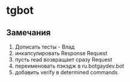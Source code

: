 # tgbot
## Замечания
1. Дописать тесты - Влад
2. инкапсулировать Response Request
3. пусть read  возвращает сразу Request
4. переименовать пэкэдж в ru.botgaydev.bot
5. добавить verify в determined commands